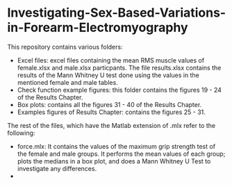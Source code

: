 # Investigating-Sex-Based-Variations-in-Forearm-Electromyography

This repository contains various folders: 
  - Excel files: excel files containing the mean RMS muscle values of female.xlsx and male.xlsx particpants. The file results.xlsx contains the results of the Mann Whitney U test done using the values in the mentioned      female and male tables.
  - Check function example figures: this folder contains the figures 19 - 24 of the Results Chapter.
  - Box plots: contains all the figures 31 - 40 of the Results Chapter.
  - Examples figures of Results Chapter: contains the figures 25 - 31.

The rest of the files, which have the Matlab extension of .mlx refer to the following: 
  - force.mlx: It contains the values of the maximum grip strength test of the female and male groups. It performs the mean values of each group; plots the medians in a box plot, and does a Mann Whitney U Test to          investigate any differences.
  - 
